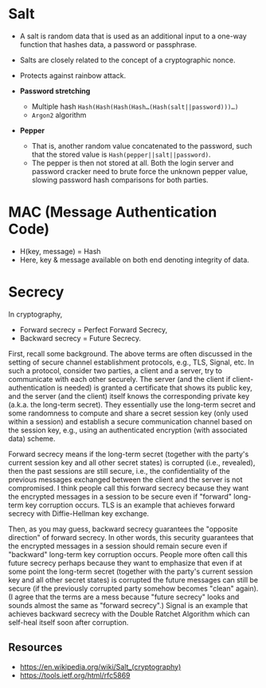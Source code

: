 # Salt

- A salt is random data that is used as an additional input to a one-way function that hashes data, a password or passphrase.
- Salts are closely related to the concept of a cryptographic nonce.
- Protects against rainbow attack.

- **Password stretching** 
    - Multiple hash `Hash(Hash(Hash(Hash…(Hash(salt||password)))…)` 
    - `Argon2` algorithm

- **Pepper** 
    - That is, another random value concatenated to the password, such that the stored value is `Hash(pepper||salt||password)`. 
    - The pepper is then not stored at all. Both the login server and password cracker need to brute force the unknown pepper value, slowing password hash comparisons for both parties.


# MAC (Message Authentication Code)
- H(key, message) = Hash
- Here, key & message available on both end denoting integrity of data.

# Secrecy

In cryptography, 
- Forward secrecy = Perfect Forward Secrecy, 
- Backward secrecy = Future Secrecy.

First, recall some background. The above terms are often discussed in the setting of secure channel establishment protocols, e.g., TLS, Signal, etc. In such a protocol, consider two parties, a client and a server, try to communicate with each other securely. The server (and the client if client-authentication is needed) is granted a certificate that shows its public key, and the server (and the client) itself knows the corresponding private key (a.k.a. the long-term secret). They essentially use the long-term secret and some randomness to compute and share a secret session key (only used within a session) and establish a secure communication channel based on the session key, e.g., using an authenticated encryption (with associated data) scheme.

Forward secrecy means if the long-term secret (together with the party's current session key and all other secret states) is corrupted (i.e., revealed), then the past sessions are still secure, i.e., the confidentiality of the previous messages exchanged between the client and the server is not compromised. I think people call this forward secrecy because they want the encrypted messages in a session to be secure even if "forward" long-term key corruption occurs. TLS is an example that achieves forward secrecy with Diffie-Hellman key exchange.

Then, as you may guess, backward secrecy guarantees the "opposite direction" of forward secrecy. In other words, this security guarantees that the encrypted messages in a session should remain secure even if "backward" long-term key corruption occurs. People more often call this future secrecy perhaps because they want to emphasize that even if at some point the long-term secret (together with the party's current session key and all other secret states) is corrupted the future messages can still be secure (if the previously corrupted party somehow becomes "clean" again). (I agree that the terms are a mess because "future secrecy" looks and sounds almost the same as "forward secrecy".) Signal is an example that achieves backward secrecy with the Double Ratchet Algorithm which can self-heal itself soon after corruption.

## Resources
- https://en.wikipedia.org/wiki/Salt_(cryptography)
- https://tools.ietf.org/html/rfc5869